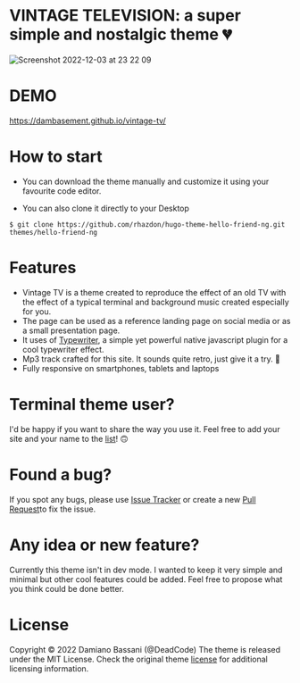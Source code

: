 # VINTAGE TELEVISION: a super simple and nostalgic theme 💔
![Screenshot 2022-12-03 at 23 22 09](https://user-images.githubusercontent.com/47954343/205464531-594526ed-e889-4b6e-99f7-fb66d144e548.png)

# DEMO
https://dambasement.github.io/vintage-tv/

# How to start 

- You can download the theme manually and customize it using your favourite code editor.

- You can also clone it directly to your Desktop
```
$ git clone https://github.com/rhazdon/hugo-theme-hello-friend-ng.git themes/hello-friend-ng
```

# Features
- Vintage TV is a theme created to reproduce the effect of an old TV with the effect of a typical terminal and background music created especially for you.
- The page can be used as a reference landing page on social media or as a small presentation page.
- It uses of [Typewriter](https://safi.me.uk/typewriterjs/), a simple yet powerful native javascript plugin for a cool typewriter effect.
- Mp3 track crafted for this site. It sounds quite retro, just give it a try. 🎹
- Fully responsive on smartphones, tablets and laptops

# Terminal theme user?
I'd be happy if you want to share the way you use it. Feel free to add your site and your name to the [list](https://github.com/DamBasement/vintage-tv/users.md)! 🙃

# Found a bug?
If you spot any bugs, please use [Issue Tracker](https://github.com/DamBasement/vintage-tv/issues) or create a new [Pull Request](https://github.com/DamBasement/vintage-tv/pulls)to fix the issue.

# Any idea or new feature?
Currently this theme isn't in dev mode. I wanted to keep it very simple and minimal but other cool features could be added. Feel free to propose what you think could be done better. 

# License
Copyright © 2022 Damiano Bassani (@DeadCode)
The theme is released under the MIT License. Check the original theme [license](https://github.com/DamBasement/vintage-tv/LICENSE.md) for additional licensing information.
